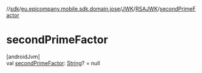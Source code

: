 //[sdk](../../../../index.md)/[eu.epicompany.mobile.sdk.domain.jose](../../index.md)/[JWK](../index.md)/[RSAJWK](index.md)/[secondPrimeFactor](second-prime-factor.md)

# secondPrimeFactor

[androidJvm]\
val [secondPrimeFactor](second-prime-factor.md): [String](https://kotlinlang.org/api/latest/jvm/stdlib/kotlin/-string/index.html)? = null
